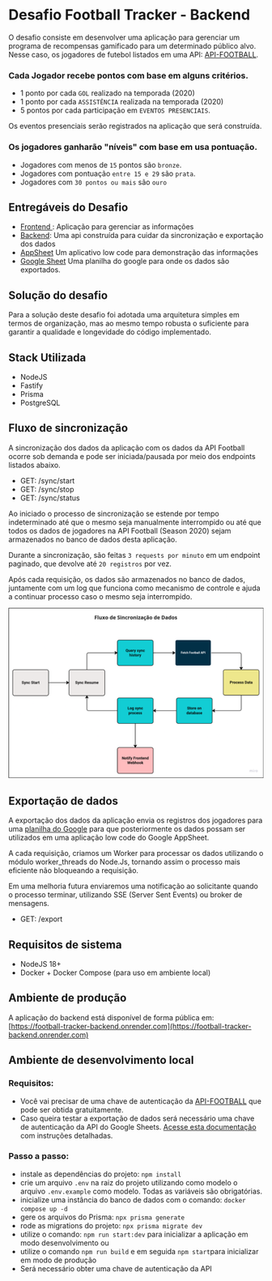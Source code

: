 
# Desafio Football Tracker - Backend

O desafio consiste em desenvolver uma aplicação para gerenciar um programa de recompensas gamificado para um determinado público alvo. Nesse caso, os jogadores de futebol listados em uma API: [API-FOOTBALL](https://dashboard.api-football.com/). 

### Cada Jogador recebe pontos com base em alguns critérios.
- 1 ponto por cada ``GOL`` realizado na temporada (2020)
- 1 ponto por cada ``ASSISTÊNCIA`` realizada na temporada (2020)
- 5 pontos por cada participação em ``EVENTOS PRESENCIAIS``.

Os eventos presenciais serão registrados na aplicação que será construída.

### Os jogadores ganharão "níveis" com base em usa pontuação.
- Jogadores com menos de ``15`` pontos são ``bronze``.
- Jogadores com pontuação ``entre 15 e 29`` são ``prata``.
- Jogadores com ``30 pontos ou mais`` são ``ouro``

## Entregáveis do Desafio
- [Frontend ](https://github.com/djgoulart/desafio-football-tracker-frontend): Aplicação para gerenciar as informações
- [Backend](https://github.com/djgoulart/desafio-football-tracker-backend): Uma api construída para cuidar da sincronização e exportação dos dados
- [AppSheet](https://www.appsheet.com/template/mobilepreview?appId=31b60ea4-be47-47da-bcff-f0baa15af8ff) Um aplicativo low code para demonstração das informações
- [Google Sheet](https://docs.google.com/spreadsheets/d/1RgNmoyI4uJPZILHdnt6buvAPiqtVAOciJe1W7oMcSCM/edit?usp=sharing) Uma planilha do google para onde os dados são exportados.

## Solução do desafio
Para a solução deste desafio foi adotada uma arquitetura simples em termos de organização, mas ao mesmo tempo robusta o suficiente para garantir a qualidade e longevidade do código implementado. 

## Stack Utilizada
- NodeJS
- Fastify
- Prisma
- PostgreSQL

## Fluxo de sincronização
A sincronização dos dados da aplicação com os dados da API Football ocorre sob demanda e pode ser iniciada/pausada por meio dos endpoints listados abaixo.

- GET: /sync/start
- GET: /sync/stop
- GET: /sync/status

Ao iniciado o processo de sincronização se estende por tempo indeterminado até que o mesmo seja manualmente interrompido ou até que todos os dados de jogadores na API Football (Season 2020) sejam armazenados no banco de dados desta aplicação.

Durante a sincronização, são feitas ``3 requests por minuto`` em um endpoint paginado, que devolve até ``20 registros`` por vez. 

Após cada requisição, os dados são armazenados no banco de dados, juntamente com um log que funciona como mecanismo de controle e ajuda a continuar processo caso o mesmo seja interrompido.

<img src="https://github.com/djgoulart/desafio-football-tracker-backend/blob/17e5a49f0d3071313c8dc0023ac257347a679489/docs/sync.png" width="830" alt="processo de sincronização" />

## Exportação de dados
A exportação dos dados da aplicação envia os registros dos jogadores para uma [planilha do Google](https://docs.google.com/spreadsheets/d/1RgNmoyI4uJPZILHdnt6buvAPiqtVAOciJe1W7oMcSCM/edit?usp=sharing) para que posteriormente os dados possam ser utilizados em uma aplicação low code do Google AppSheet.

A cada requisição, criamos um Worker para processar os dados utilizando o módulo worker_threads do Node.Js, tornando assim o processo mais eficiente não bloqueando a requisição.

Em uma melhoria futura enviaremos uma notificação ao solicitante quando o processo terminar, utilizando SSE (Server Sent Events) ou broker de mensagens.

- GET: /export

## Requisitos de sistema

* NodeJS 18+
* Docker + Docker Compose (para uso em ambiente local)

## Ambiente de produção

A aplicação do backend está disponível de forma pública em: [https://football-tracker-backend.onrender.com](https://football-tracker-backend.onrender.com)

## Ambiente de desenvolvimento local
### Requisitos:
- Você vai precisar de uma chave de autenticação da [API-FOOTBALL](https://dashboard.api-football.com/) que pode ser obtida gratuitamente.
- Caso queira testar a exportação de dados será necessário uma chave de autenticação da API do Google Sheets. [Acesse esta documentação](https://theoephraim.github.io/node-google-spreadsheet/#/guides/authentication) com instruções detalhadas.

### Passo a passo: 
- instale as dependências do projeto: ```npm install```
- crie um arquivo ```.env``` na raiz do projeto utilizando como modelo o arquivo ```.env.example``` como modelo. Todas as variáveis são obrigatórias.
- inicialize uma instância do banco de dados com o comando: ``docker compose up -d``
- gere os arquivos do Prisma: ``` npx prisma generate ```
- rode as migrations do projeto: ```npx prisma migrate dev ```
- utilize o comando: ``npm run start:dev`` para inicializar a aplicação em modo desenvolvimento ou
- utilize o comando ``npm run build`` e em seguida ``npm start``para inicializar em modo de produção 
- Será necessário obter uma chave de autenticação da API
